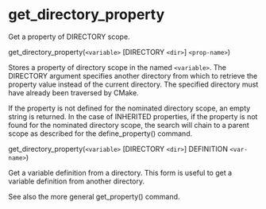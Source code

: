   

# get_directory_property  
Get a property of DIRECTORY scope.  

get_directory_property(```<variable>``` [DIRECTORY ```<dir>```] ```<prop-name>```)

  

Stores a property of directory scope in the named ```<variable>```.
The DIRECTORY argument specifies another directory from which
to retrieve the property value instead of the current directory.
The specified directory must have already been traversed by CMake.  

If the property is not defined for the nominated directory scope,
an empty string is returned.  In the case of INHERITED properties,
if the property is not found for the nominated directory scope,
the search will chain to a parent scope as described for the
define_property() command.  

get_directory_property(```<variable>``` [DIRECTORY ```<dir>```]
                       DEFINITION ```<var-name>```)

  

Get a variable definition from a directory.  This form is useful to
get a variable definition from another directory.  

See also the more general get_property() command.  

